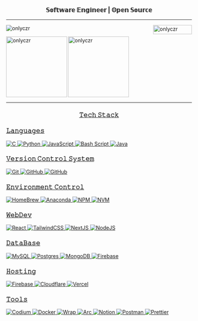 <h3 align="center">𝕊𝕠𝕗𝕥𝕨𝕒𝕣𝕖 𝔼𝕟𝕘𝕚𝕟𝕖𝕖𝕣 | 𝕆𝕡𝕖𝕟 𝕊𝕠𝕦𝕣𝕔𝕖 </h3>

___


<p align="left"> <img src="https://komarev.com/ghpvc/?username=onlyczr&label=Profile%20views&color=0e75b6&style=flat" alt="onlyczr" />
<a href="https://www.buymeacoffee.com/onlyczr"> <img align="right" src="https://cdn.buymeacoffee.com/buttons/v2/default-yellow.png" height="25" width="105" alt="onlyczr" /></p>


<p> <img align="left" src="https://github-readme-stats.vercel.app/api?username=onlyczr&show_icons=true&locale=en" alt="onlyczr" style="width:auto; height: 165px;" />
<img src="https://github-readme-streak-stats.herokuapp.com/?user=onlyczr&" alt="onlyczr" style="width:auto; height: 165px;" /> </p>


---

<h3 align="center"> 𝚃𝚎𝚌𝚑 𝚂𝚝𝚊𝚌𝚔 </h3>
<h3 align="left"> 𝙻𝚊𝚗𝚐𝚞𝚊𝚐𝚎𝚜 </h3>

![C](https://img.shields.io/badge/c-%2300599C.svg?style=for-the-badge&logo=c&logoColor=white) ![Python](https://img.shields.io/badge/python-3670A0?style=for-the-badge&logo=python&logoColor=ffdd54) ![JavaScript](https://img.shields.io/badge/javascript-%23323330.svg?style=for-the-badge&logo=javascript&logoColor=%23F7DF1E)  ![Bash Script](https://img.shields.io/badge/bash_script-%23121011.svg?style=for-the-badge&logo=gnu-bash&logoColor=white) ![Java](https://img.shields.io/badge/java-%23ED8B00.svg?style=for-the-badge&logo=openjdk&logoColor=white)

<h3 align="left"> 𝚅𝚎𝚛𝚜𝚒𝚘𝚗 𝙲𝚘𝚗𝚝𝚛𝚘𝚕 𝚂𝚢𝚜𝚝𝚎𝚖 </h3>

![Git](https://img.shields.io/badge/git-%23F05033.svg?style=for-the-badge&logo=git&logoColor=white) ![GitHub](https://img.shields.io/badge/github-%23121011.svg?style=for-the-badge&logo=github&logoColor=white) ![GitHub](https://img.shields.io/badge/GitKraken-%2338B2AC.svg?style=for-the-badge&logo=gitkraken&logoColor=white) 

<h3 align="left"> 𝙴𝚗𝚟𝚒𝚛𝚘𝚗𝚖𝚎𝚗𝚝 𝙲𝚘𝚗𝚝𝚛𝚘𝚕 </h3>

![HomeBrew](https://img.shields.io/badge/HomeBrew-%23F7B93E.svg?style=for-the-badge&logo=homebrew&logoColor=black)
![Anaconda](https://img.shields.io/badge/Anaconda-%2344A833.svg?style=for-the-badge&logo=anaconda&logoColor=white)
![NPM](https://img.shields.io/badge/NPM-%23CB3837.svg?style=for-the-badge&logo=npm&logoColor=white)
![NVM](https://img.shields.io/badge/NVM-6DA55F.svg?style=for-the-badge&logo=nvm&logoColor=white)

<h3 align="left"> 𝚆𝚎𝚋𝙳𝚎𝚟 </h3> 

![React](https://img.shields.io/badge/react-%2320232a.svg?style=for-the-badge&logo=react&logoColor=%2361DAFB) ![TailwindCSS](https://img.shields.io/badge/tailwindcss-%2338B2AC.svg?style=for-the-badge&logo=tailwind-css&logoColor=white) ![NextJS](https://img.shields.io/badge/Next.JS-005571?style=for-the-badge&logo=next.js) ![NodeJS](https://img.shields.io/badge/node.js-6DA55F?style=for-the-badge&logo=node.js&logoColor=white)

<h3 align="left"> 𝙳𝚊𝚝𝚊𝙱𝚊𝚜𝚎 </h3> 

![MySQL](https://img.shields.io/badge/mysql-4479A1.svg?style=for-the-badge&logo=mysql&logoColor=white) ![Postgres](https://img.shields.io/badge/postgres-%23316192.svg?style=for-the-badge&logo=postgresql&logoColor=white) ![MongoDB](https://img.shields.io/badge/MongoDB-%234ea94b.svg?style=for-the-badge&logo=mongodb&logoColor=white) ![Firebase](https://img.shields.io/badge/firebase-a08021?style=for-the-badge&logo=firebase&logoColor=ffcd34) 

<h3 align="left"> 𝙷𝚘𝚜𝚝𝚒𝚗𝚐 </h3> 

![Firebase](https://img.shields.io/badge/firebase-%23039BE5.svg?style=for-the-badge&logo=firebase) ![Cloudflare](https://img.shields.io/badge/Cloudflare-F38020?style=for-the-badge&logo=Cloudflare&logoColor=white) ![Vercel](https://img.shields.io/badge/vercel-%23000000.svg?style=for-the-badge&logo=vercel&logoColor=white) 
 
<h3 align="left"> 𝚃𝚘𝚘𝚕𝚜 </h3>

![Codium](https://img.shields.io/badge/Codium-%230db7ed.svg?style=for-the-badge&logo=vscodium&logoColor=white) ![Docker](https://img.shields.io/badge/docker-%230db7ed.svg?style=for-the-badge&logo=docker&logoColor=white) ![Wrap](https://img.shields.io/badge/WRAP-%23316192.svg?style=for-the-badge&logo=warp&logoColor=white) ![Arc](https://img.shields.io/badge/ARC-%23000000.svg?style=for-the-badge&logo=arc&logoColor=pink) ![Notion](https://img.shields.io/badge/Notion-%23000000.svg?style=for-the-badge&logo=notion&logoColor=white) ![Postman](https://img.shields.io/badge/Postman-FF6C37?style=for-the-badge&logo=postman&logoColor=white) ![Prettier](https://img.shields.io/badge/prettier-%23F7B93E.svg?style=for-the-badge&logo=prettier&logoColor=black) 

